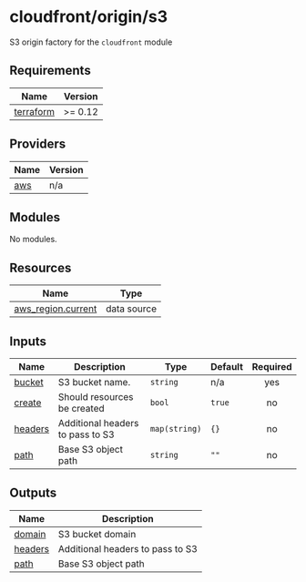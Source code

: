 # cloudfront/origin/s3

S3 origin factory for the `cloudfront` module

<!-- BEGIN_TF_DOCS -->
## Requirements

| Name | Version |
|------|---------|
| <a name="requirement_terraform"></a> [terraform](#requirement\_terraform) | >= 0.12 |

## Providers

| Name | Version |
|------|---------|
| <a name="provider_aws"></a> [aws](#provider\_aws) | n/a |

## Modules

No modules.

## Resources

| Name | Type |
|------|------|
| [aws_region.current](https://registry.terraform.io/providers/hashicorp/aws/latest/docs/data-sources/region) | data source |

## Inputs

| Name | Description | Type | Default | Required |
|------|-------------|------|---------|:--------:|
| <a name="input_bucket"></a> [bucket](#input\_bucket) | S3 bucket name. | `string` | n/a | yes |
| <a name="input_create"></a> [create](#input\_create) | Should resources be created | `bool` | `true` | no |
| <a name="input_headers"></a> [headers](#input\_headers) | Additional headers to pass to S3 | `map(string)` | `{}` | no |
| <a name="input_path"></a> [path](#input\_path) | Base S3 object path | `string` | `""` | no |

## Outputs

| Name | Description |
|------|-------------|
| <a name="output_domain"></a> [domain](#output\_domain) | S3 bucket domain |
| <a name="output_headers"></a> [headers](#output\_headers) | Additional headers to pass to S3 |
| <a name="output_path"></a> [path](#output\_path) | Base S3 object path |
<!-- END_TF_DOCS -->
